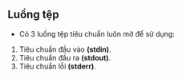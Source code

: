 ## Luồng tệp
* Có 3 luồng tệp tiêu chuẩn luôn mở để sử dụng:

1. Tiêu chuẩn đầu vào **(stdin)**.
2. Tiêu chuẩn đầu ra **(stdout)**.
3. Tiêu chuẩn lỗi **(stderr)**.
  
